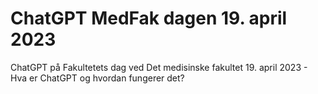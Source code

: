 # ChatGPT MedFak dagen 19. april 2023
ChatGPT på Fakultetets dag ved Det medisinske fakultet 19. april 2023  - Hva er ChatGPT og hvordan fungerer det?
